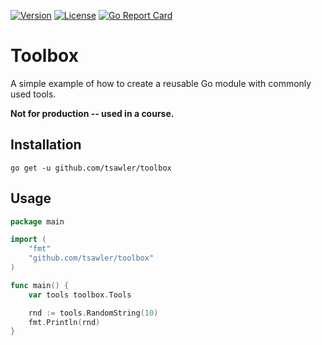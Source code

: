 [![Version](https://img.shields.io/badge/goversion-1.18.x-blue.svg)](https://golang.org)
[![License](http://img.shields.io/badge/license-mit-blue.svg?style=flat-square)](https://raw.githubusercontent.com/tsawler/goblender/master/LICENSE)
[![Go Report Card](https://goreportcard.com/badge/github.com/tsawler/toolbox)](https://goreportcard.com/report/github.com/tsawler/toolbox)

# Toolbox

A simple example of how to create a reusable Go module with commonly used tools.

**Not for production -- used in a course.**

## Installation

`go get -u github.com/tsawler/toolbox`

## Usage

~~~go
package main

import (
	"fmt"
	"github.com/tsawler/toolbox"
)

func main() {
	var tools toolbox.Tools

	rnd := tools.RandomString(10)
	fmt.Println(rnd)
}
~~~
